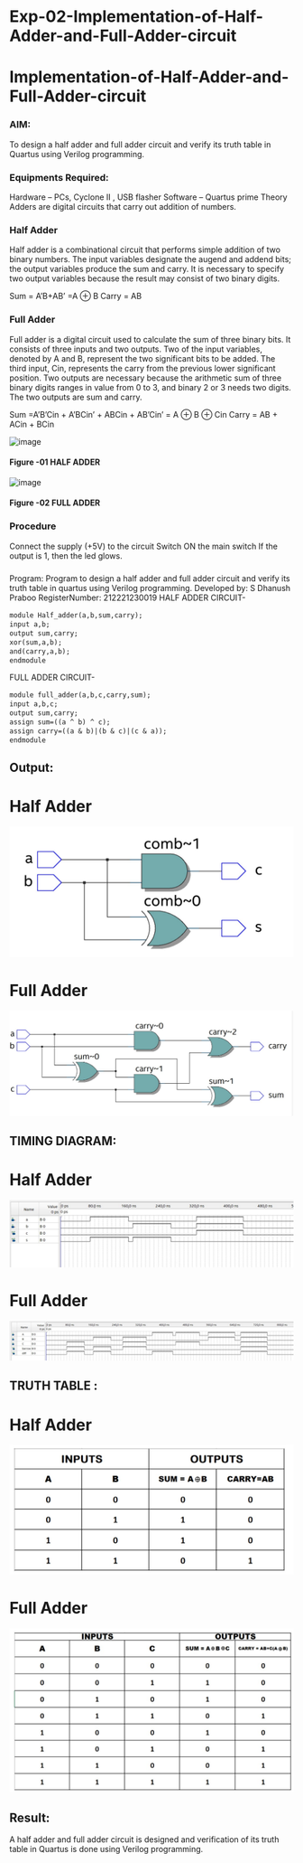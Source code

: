 # Exp-02-Implementation-of-Half-Adder-and-Full-Adder-circuit

# Implementation-of-Half-Adder-and-Full-Adder-circuit
### AIM:
To design a half adder and full adder circuit and verify its truth table in Quartus using Verilog programming.

### Equipments Required:
Hardware – PCs, Cyclone II , USB flasher
Software – Quartus prime
Theory
Adders are digital circuits that carry out addition of numbers.

### Half Adder
Half adder is a combinational circuit that performs simple addition of two binary numbers. The input variables designate the augend and addend bits; the output variables produce the sum and carry. It is necessary to specify two output variables because the result may consist of two binary digits.

Sum = A’B+AB’ =A ⊕ B Carry = AB

### Full Adder
Full adder is a digital circuit used to calculate the sum of three binary bits. It consists of three inputs and two outputs. Two of the input variables, denoted by A and B, represent the two significant bits to be added. The third input, Cin, represents the carry from the previous lower significant position. Two outputs are necessary because the arithmetic sum of three binary digits ranges in value from 0 to 3, and binary 2 or 3 needs two digits. The two outputs are sum and carry.

Sum =A’B’Cin + A’BCin’ + ABCin + AB’Cin’ = A ⊕ B ⊕ Cin Carry = AB + ACin + BCin

 ![image](https://user-images.githubusercontent.com/36288975/163552156-a13e5a56-c638-4110-97d9-8896907c8d25.png)

#### Figure -01 HALF ADDER 


![image](https://user-images.githubusercontent.com/36288975/163552057-b3547877-6d07-45b4-b7e0-bcfebfad9e1d.png)

#### Figure -02 FULL ADDER 

### Procedure

Connect the supply (+5V) to the circuit
Switch ON the main switch
If the output is 1, then the led glows.
### 
Program:
Program to design a half adder and full adder circuit and verify its truth table in quartus using Verilog programming.
Developed by: S Dhanush Praboo
RegisterNumber: 212221230019
HALF ADDER CIRCUIT-
~~~
module Half_adder(a,b,sum,carry);
input a,b;
output sum,carry;
xor(sum,a,b);
and(carry,a,b);
endmodule
~~~
FULL ADDER CIRCUIT-
~~~
module full_adder(a,b,c,carry,sum);
input a,b,c;
output sum,carry;
assign sum=((a ^ b) ^ c);
assign carry=((a & b)|(b & c)|(c & a));
endmodule
~~~
## Output:
# Half Adder
![out](1.jpg)

# Full Adder
![out](2.jpg)

## TIMING DIAGRAM:
# Half Adder
![out](3.jpg)

# Full Adder
![out](4.jpg)

## TRUTH TABLE :
# Half Adder
![out](5.jpg)

# Full Adder
![out](6.jpg)

## Result:
A half adder and full adder circuit is designed and verification of its truth table in Quartus is done using Verilog programming.
